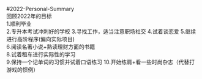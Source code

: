 #2022-Personal-Summary  
回顾2022年的目标  
1.顺利毕业  
2.专升本考试冲刺好的学校 
3.寻找工作，适当注意职场社交 
4.试着谈恋爱 
5.继续进行高阶程序(偏向实际项目)  
6.阅读名著小说+熟读理财方面的书籍  
8.试着租车进行实际性的学习  
9.保持一个记单词的习惯并试着口语练习 
10.开始练肩+看一些时尚杂志（代替打游戏的惯例） 
